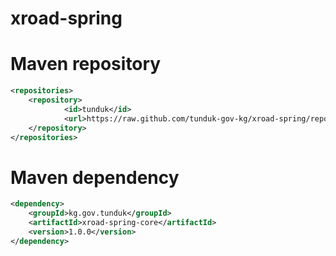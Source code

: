# xroad-spring

# Maven repository

```xml
<repositories>
	<repository>
            <id>tunduk</id>
            <url>https://raw.github.com/tunduk-gov-kg/xroad-spring/repository</url>
	</repository>
</repositories>
```

# Maven dependency

```xml
<dependency>
	<groupId>kg.gov.tunduk</groupId>
	<artifactId>xroad-spring-core</artifactId>
	<version>1.0.0</version>
</dependency>
```
